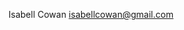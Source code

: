 <!---
sh-helpers/doc/CHANGELOG.md
Isabell Cowan (c) 2015
https://github.com/Izzette/sh-helpers
-->

Isabell Cowan
isabellcowan@gmail.com

